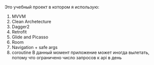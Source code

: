 Это учебный проект в котором я использую:
1) MVVM
2) Clean Archetecture
3) Dagger2
4) Retrofit
5) Glide and Picasso
6) Room
7) Navigation + safe args
8) coroutine
В данный момент приложение может иногда вылетать, потому что ограничено число запросов к api в день
